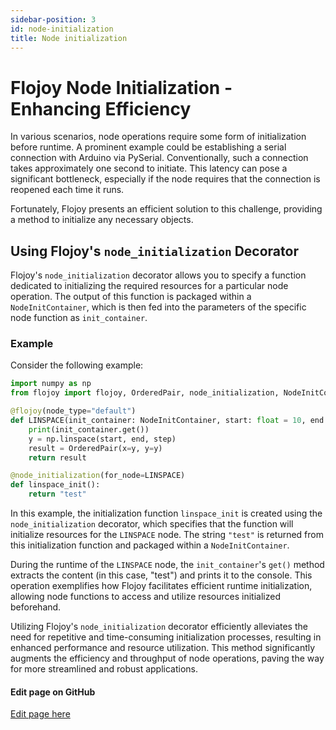 ```yaml
---
sidebar-position: 3
id: node-initialization
title: Node initialization
---
```


# Flojoy Node Initialization - Enhancing Efficiency

In various scenarios, node operations require some form of initialization before runtime. A prominent example could be establishing a serial connection with Arduino via PySerial. Conventionally, such a connection takes approximately one second to initiate. This latency can pose a significant bottleneck, especially if the node requires that the connection is reopened each time it runs.

Fortunately, Flojoy presents an efficient solution to this challenge, providing a method to initialize any necessary objects.

## Using Flojoy's `node_initialization` Decorator

Flojoy's `node_initialization` decorator allows you to specify a function dedicated to initializing the required resources for a particular node operation. The output of this function is packaged within a `NodeInitContainer`, which is then fed into the parameters of the specific node function as `init_container`.

### Example

Consider the following example:

```python
import numpy as np
from flojoy import flojoy, OrderedPair, node_initialization, NodeInitContainer

@flojoy(node_type="default")
def LINSPACE(init_container: NodeInitContainer, start: float = 10, end: float = 0, step: int = 1000) -> OrderedPair:
    print(init_container.get())
    y = np.linspace(start, end, step)
    result = OrderedPair(x=y, y=y)
    return result

@node_initialization(for_node=LINSPACE)
def linspace_init():
    return "test"
```

In this example, the initialization function `linspace_init` is created using the `node_initialization` decorator, which specifies that the function will initialize resources for the `LINSPACE` node. The string `"test"` is returned from this initialization function and packaged within a `NodeInitContainer`.

During the runtime of the `LINSPACE` node, the `init_container`'s `get()` method extracts the content (in this case, "test") and prints it to the console. This operation exemplifies how Flojoy facilitates efficient runtime initialization, allowing node functions to access and utilize resources initialized beforehand.

Utilizing Flojoy's `node_initialization` decorator efficiently alleviates the need for repetitive and time-consuming initialization processes, resulting in enhanced performance and resource utilization. This method significantly augments the efficiency and throughput of node operations, paving the way for more streamlined and robust applications.

[//]: # (Edit page on GitHub)

#### Edit page on GitHub

[Edit page here](https://github.com/flojoy-ai/docs/blob/main/docs/advanced-usage/node-initialization.md)